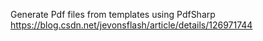 Generate Pdf files from templates using PdfSharp https://blog.csdn.net/jevonsflash/article/details/126971744
